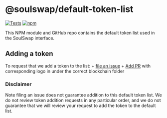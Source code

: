 # @soulswap/default-token-list

[![Tests](https://github.com/soulswapfinance/token-lists/workflows/Tests/badge.svg)](https://github.com/soulswapfinance/default-token-list/actions?query=workflow%3ATests)
[![npm](https://img.shields.io/npm/v/@soulswap/default-token-list)](https://unpkg.com/@soulswap/default-token-list@latest/)

This NPM module and GitHub repo contains the default token list used in the SoulSwap interface.

## Adding a token

To request that we add a token to the list:
    + [file an issue](https://github.com/soulswapfinance/default-token-list/issues/new?assignees=&labels=token+request&template=token-request.md&title=Add+%7BTOKEN_SYMBOL%7D%3A+%7BTOKEN_NAME%7D)
    + [Add PR](https://github.com/soulswapfinance/assets) with corresponding logo in under the correct blockchain folder

### Disclaimer

Note filing an issue does not guarantee addition to this default token list.
We do not review token addition requests in any particular order, and we do not
guarantee that we will review your request to add the token to the default list.
